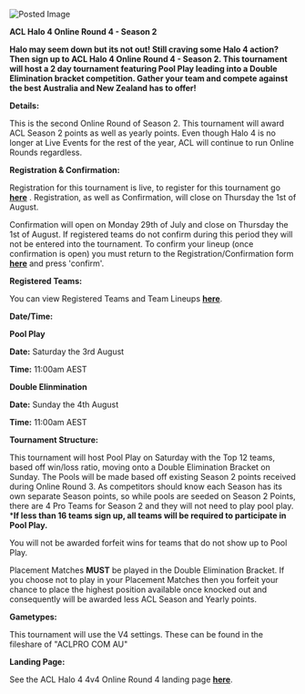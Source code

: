![Posted Image](http://oi43.tinypic.com/2hrzqiw.jpg)





**ACL Halo 4 Online Round 4 - Season 2**





**Halo may seem down but its not out! Still craving some Halo 4 action? Then sign up to ACL Halo 4 Online Round 4 - Season 2. This tournament will host a 2 day tournament featuring Pool Play leading into a Double Elimination bracket competition. Gather your team and compete against the best Australia and New Zealand has to offer!**





**Details:**


This is the second Online Round of Season 2. This tournament will award ACL Season 2 points as well as yearly points. Even though Halo 4 is no longer at Live Events for the rest of the year, ACL will continue to run Online Rounds regardless.






**Registration & Confirmation:**


Registration for this tournament is live, to register for this tournament go 
**[here](http://registration.aclpro.com.au/?e=113)**
. Registration, as well as Confirmation, will close on Thursday the 1st of August.





Confirmation will open on Monday 29th of July and close on Thursday the 1st of August. If registered teams do not confirm during this period they will not be entered into the tournament. To confirm your lineup (once confirmation is open) you must return to the Registration/Confirmation form 
**[here](http://registration.aclpro.com.au/?e=113)** and press 'confirm'.






**Registered Teams:**


You can view Registered Teams and Team Lineups 
**[here]( http://www.aclpro.com.au/2013/events/halo/acl-halo-or4s2-rego)**.






**Date/Time:**



**Pool Play**



**Date:**
Saturday the 3rd August



**Time:**
 11:00am AEST






**Double Elinmination**



**Date:**
Sunday the 4th August



**Time:**
 11:00am AEST






**Tournament Structure:**


This tournament will host Pool Play on Saturday with the Top 12 teams, based off win/loss ratio, moving onto a Double Elimination Bracket on Sunday. The Pools will be made based off existing Season 2 points received during Online Round 3. As competitors should know each Season has its own separate Season points, so while pools are seeded on Season 2 Points, there are 4 Pro Teams for Season 2 and they will not need to play pool play. 
***If less than 16 teams sign up, all teams will be required to participate in Pool Play.**





You will not be awarded forfeit wins for teams that do not show up to Pool Play.





Placement Matches 
**MUST**
 be played in the Double Elimination Bracket. If you choose not to play in your Placement Matches then you forfeit your chance to place the highest position available once knocked out and consequently will be awarded less ACL Season and Yearly points.






**Gametypes:**


This tournament will use the V4 settings. These can be found in the fileshare of "ACLPRO COM AU"






**Landing Page:**


See the ACL Halo 4 4v4 Online Round 4 landing page 
[**here**](http://www.aclpro.com.au/2013/events/halo/acl-halo4-or4-s2-landing-page).